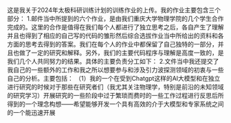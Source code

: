 这是我关于2024年太极科研训练计划的训练作业的上传。我的作业主要包含三个部分：
1.邮件当中所提到的六个作业，是由我们重庆大学物理学院的几个学生合作完成的。这里的合作是值得在我们每个人都进行了独立思考之后，各自产生了理解并且也得到了相应的自己写的代码的雏形然后综合选拔作业当中所给出的资料和各方面的思考去得到的答案。我们在每个人的作业中都保留了自己独特的一部分，并且也做了一定的研究和解释。另外，我们的主要代码程序与理解是高度一致的，是我们几个人共同努力的结果。具体的主要负责分工如下：
2.文件当中我还提交了我自己的一些额外的工作和我之所以想要参与和涉及引力波探测领域的初衷与一些自己的分析。主要包括：
（1）我的一个在受到Chatgpt这样的AI大模型和在独立进行研究的时候对于那些在研究者们（我尤其关注物理学，特别是前沿的未知领域的研究学习）开展研究的一些阶段中过于繁琐而费时的一些工作过程进行反思后所得到的一个理念构想——希望能够开发一个具有高效的介于大模型和专家系统之间的一个能迅速开展
